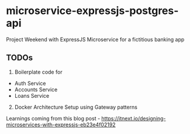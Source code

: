 # microservice-expressjs-postgres-api
Project Weekend with ExpressJS Microservice for a fictitious banking app

## TODOs
1. Boilerplate code for
* Auth Service
* Accounts Service
* Loans Service

2. Docker Architecture Setup using Gateway patterns

Learnings coming from this blog post - https://itnext.io/designing-microservices-with-expressjs-eb23e4f02192